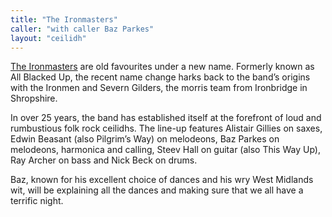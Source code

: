 ```yaml
---
title: "The Ironmasters"
caller: "with caller Baz Parkes"
layout: "ceilidh"
---
```


[The Ironmasters](http://www.theironmasters.co.uk/) are old favourites under a new name.  Formerly known as All Blacked Up, the recent name change harks back to the band’s origins with the Ironmen and Severn Gilders, the morris team from Ironbridge in Shropshire.  

In over 25 years, the band has established itself at the forefront of loud and rumbustious folk rock ceilidhs.  The line-up features Alistair Gillies on saxes, Edwin Beasant (also Pilgrim’s Way) on melodeons, Baz Parkes on melodeons, harmonica and calling, Steev Hall on guitar (also This Way Up), Ray Archer on bass and Nick Beck on drums.

Baz, known for his excellent choice of dances and his wry West Midlands wit, will be explaining all the dances and making sure that we all have a terrific night.
